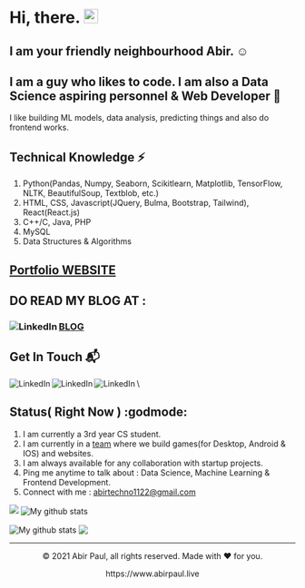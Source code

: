 # Hi, there. <img src="https://media.giphy.com/media/hvRJCLFzcasrR4ia7z/giphy.gif" width="25px">

## I am your friendly neighbourhood Abir. :relaxed:

## I am a guy who likes to code. I am also a Data Science aspiring personnel & Web Developer :rocket:
I like building ML models, data analysis, predicting things and also do frontend works.

## Technical Knowledge :zap:
1. Python(Pandas, Numpy, Seaborn, Scikitlearn, Matplotlib, TensorFlow, NLTK, BeautifulSoup, Textblob, etc.)
2. HTML, CSS, Javascript(JQuery, Bulma, Bootstrap, Tailwind), React(React.js)
3. C++/C, Java, PHP
4. MySQL
5. Data Structures & Algorithms

## [Portfolio WEBSITE]
## DO READ MY BLOG AT :
### [BLOG] [<img align="left" alt="LinkedIn" src="https://img.shields.io/badge/Medium-12100E?style=for-the-badge&logo=medium&logoColor=white"/>][medium]



## Get In Touch :mailbox_with_mail:
[<img align="left" alt="LinkedIn" src="https://img.shields.io/badge/linkedin-%230077B5.svg?&style=for-the-badge&logo=linkedin&logoColor=white" />][linkedin] 
[<img align="left" alt="LinkedIn" src="https://img.shields.io/badge/Facebook-1877F2?style=for-the-badge&logo=facebook&logoColor=white" />][Facebook]
[<img align="left" alt="LinkedIn" src="https://img.shields.io/badge/Twitter-1DA1F2?style=for-the-badge&logo=twitter&logoColor=white" />][Twitter] \

## Status( Right Now ) :godmode:
1. I am currently a 3rd year CS student.
2. I am currently in a [team] where we build games(for Desktop, Android & IOS) and websites.
3. I am always available for any collaboration with startup projects.
4. Ping me anytime to talk about : Data Science, Machine Learning & Frontend Development.
5. Connect with me : abirtechno1122@gmail.com


![](https://komarev.com/ghpvc/?username=wandererabir&color=blue)
<img align="center" src="https://github-readme-streak-stats.herokuapp.com?user=wandererabir&theme=vue-dark&hide_border=true&date_format=M%20j%5B%2C%20Y%5D" alt="My github stats" />

<img align="center" src="https://github-readme-stats.vercel.app/api?username=wandererabir&show_icons=true&include_all_commits=true&theme=cobalt&hide_border=true" alt="My github stats" /> 

<img align="center" src="https://github-readme-stats.vercel.app/api/top-langs/?username=wandererabir&layout=compact&theme=cobalt&hide_border=true" />


---
<p align="center"> © 2021 Abir Paul, all rights reserved. Made with ❤️ for you. </p>
<p align="center">
https://www.abirpaul.live
</p>

[Facebook]: https://www.facebook.com/abir.paul.79230/
[Twitter]: https://twitter.com/AbirWanderer
[linkedin]: https://www.linkedin.com/in/abir-paul-682191197/ 
[Portfolio WEBSITE]: https://www.abirpaul.live
[team]: https://www.linkedin.com/company/kodo-shinobi/
[BLOG]:https://www.abirpaul.live/blog.html
[medium]:https://abirpaul.medium.com/
